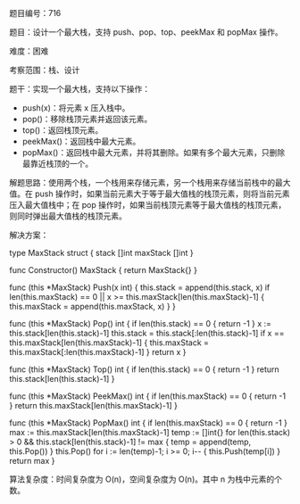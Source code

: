 题目编号：716

题目：设计一个最大栈，支持 push、pop、top、peekMax 和 popMax 操作。

难度：困难

考察范围：栈、设计

题干：实现一个最大栈，支持以下操作：

- push(x)：将元素 x 压入栈中。
- pop()：移除栈顶元素并返回该元素。
- top()：返回栈顶元素。
- peekMax()：返回栈中最大元素。
- popMax()：返回栈中最大元素，并将其删除。如果有多个最大元素，只删除最靠近栈顶的一个。

解题思路：使用两个栈，一个栈用来存储元素，另一个栈用来存储当前栈中的最大值。在 push 操作时，如果当前元素大于等于最大值栈的栈顶元素，则将当前元素压入最大值栈中；在 pop 操作时，如果当前栈顶元素等于最大值栈的栈顶元素，则同时弹出最大值栈的栈顶元素。

解决方案：

type MaxStack struct {
    stack []int
    maxStack []int
}

func Constructor() MaxStack {
    return MaxStack{}
}

func (this *MaxStack) Push(x int)  {
    this.stack = append(this.stack, x)
    if len(this.maxStack) == 0 || x >= this.maxStack[len(this.maxStack)-1] {
        this.maxStack = append(this.maxStack, x)
    }
}

func (this *MaxStack) Pop() int {
    if len(this.stack) == 0 {
        return -1
    }
    x := this.stack[len(this.stack)-1]
    this.stack = this.stack[:len(this.stack)-1]
    if x == this.maxStack[len(this.maxStack)-1] {
        this.maxStack = this.maxStack[:len(this.maxStack)-1]
    }
    return x
}

func (this *MaxStack) Top() int {
    if len(this.stack) == 0 {
        return -1
    }
    return this.stack[len(this.stack)-1]
}

func (this *MaxStack) PeekMax() int {
    if len(this.maxStack) == 0 {
        return -1
    }
    return this.maxStack[len(this.maxStack)-1]
}

func (this *MaxStack) PopMax() int {
    if len(this.maxStack) == 0 {
        return -1
    }
    max := this.maxStack[len(this.maxStack)-1]
    temp := []int{}
    for len(this.stack) > 0 && this.stack[len(this.stack)-1] != max {
        temp = append(temp, this.Pop())
    }
    this.Pop()
    for i := len(temp)-1; i >= 0; i-- {
        this.Push(temp[i])
    }
    return max
}

算法复杂度：时间复杂度为 O(n)，空间复杂度为 O(n)。其中 n 为栈中元素的个数。